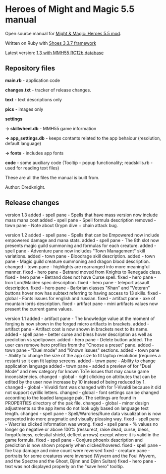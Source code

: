# Heroes of Might and Magic 5.5 manual

Open source manual for [Might & Magic: Heroes 5.5 mod](http://www.moddb.com/mods/might-magic-heroes-55).

Written on Ruby with [Shoes 3.3.7 framework](http://walkabout.mvmanila.com)

Latest version: [1.3 with MMH55 RC12b database](https://www.moddb.com/mods/might-magic-heroes-55/downloads/mmh55-reference-manual-rc12b)
 
## Repository files

**main.rb** - application code

**changes.txt** - tracker of release changes.

**text** - text descriptions only

**pics** - images only

**settings**

 **-> skillwheel.db** - MMH55 game information
 
 **-> app_settings.db** - keeps contants related to the app behaiour (resolution, default language)
 
 **-> fonts** - includes app fonts
 
**code** - some auxiliary code (Tooltip - popup functionality; readskills.rb - used for reading text files)

These are all the files the manual is built from.

Author: Dredknight.


## Release changes

version 1.3
added - spell pane - Spells that have mass version now include mass mana cost
added - spell pane - Spell formula description
removed - town pane - Note about Grypn dive + chain attack bug.


version 1.2
added - spell pane - Spells that can be Empowered now include empowered damage and mana stats.
added - spell pane - The 8th slot now presents magic guild summoning and formulas for each creature.
added - spell pane - Adventure pane now includes "Town Management" skill variations.
added - town pane - Bloodrage skill description.
added - town pane - Magic guild creature summoning and dragon blood description.
changed - town pane - highlights are rearranged into more meaningful manner.
fixed - hero pane - Betrand moved from Knights to Renegade class.
fixed - hero pane - Betrand does not have Curse spell.
fixed - hero pane - Iron Lord/Maiden spec description.
fixed - hero pane - teleport assault description.
fixed - hero pane - Barbrian classes "Khan" and "Veteran" buttons hover now has subtext referring to having access to 13 skills.
fixed - global - Fonts issues for english and russian.
fixed - artifact pane - axe of mountain lords description.
fixed - artifact pane - mini artifacts values now present the current game values.

version 1.1
added - artifact pane - The knowledge value at the moment of forging is now shown in the forged micro artifacts in brackets.
added - artifact pane - Artifact cost is now shown in brackets next to its name.
added - spell pane - better curse and bless hover description as well as prediction vs spellpower.
added - hero pane - Delete button added. The user can remove hero profiles from the "Choose a preset" pane.
added - town pane - "Duel mode" and "Known issues" sections.
added - town pane - Ability to change the size of the app size to fit laptop resolution (requires a restart) so it can fit laptop screens.
added - town pane - Ability to change application language
added - town pane - added a preview of for "Duel Mode" and new category for known ToTe issues that may cause game inconsistencies.
changed - global - right clicking on attributes that can be edited by the user now increase by 10 instead of being reduced by 1.
changed - global - Vivaldi font was changed with for 1-Vivaldi because it did not support cyrillic letters.
changed - global - font settings can be changed according to the loaded language pak. The settings are found in PROPERTIES directory of the pak file.
changed - global - minor design adjustments so the app items do not look ugly based on language text length.
changed - spell pane - Spell/Warcries/Rune data visualization is now presented into more pragmatic and visually pleasing way.
fixed - spell pane - Warcries clicked information was wrong.
fixed - spell pane - % values no longer go negative or above 100% (ressurect, raise dead, curse, bless, forgotfulness, celestial shield, deflect arrows) except where it is valid in the game formula.
fixed - spell pane - Conjure phoenix description and prediction is now shown properly when clicked/hovered.
fixed - spell pane - fire trap damage and mine count were reversed
fixed - creature pane - portraits for some creatures were inversed (Wyvern and the Foul Wyvern, and the Spectre and the Ghost, Djinn and Djinn Sultan)
fixed - hero pane - text was not displayed properly on the "save hero" tooltip.
